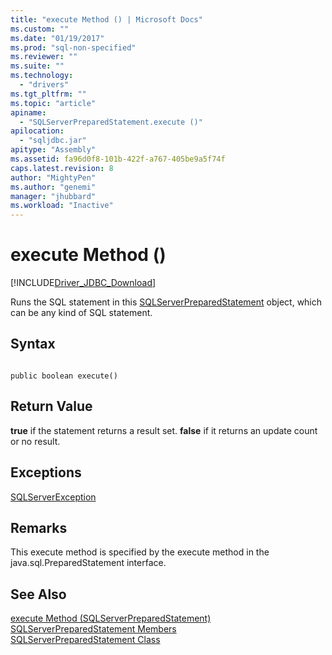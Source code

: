 ```yaml
---
title: "execute Method () | Microsoft Docs"
ms.custom: ""
ms.date: "01/19/2017"
ms.prod: "sql-non-specified"
ms.reviewer: ""
ms.suite: ""
ms.technology: 
  - "drivers"
ms.tgt_pltfrm: ""
ms.topic: "article"
apiname: 
  - "SQLServerPreparedStatement.execute ()"
apilocation: 
  - "sqljdbc.jar"
apitype: "Assembly"
ms.assetid: fa96d0f8-101b-422f-a767-405be9a5f74f
caps.latest.revision: 8
author: "MightyPen"
ms.author: "genemi"
manager: "jhubbard"
ms.workload: "Inactive"
---
```

# execute Method ()
[!INCLUDE[Driver_JDBC_Download](../../../includes/driver_jdbc_download.md)]

  Runs the SQL statement in this [SQLServerPreparedStatement](../../../connect/jdbc/reference/sqlserverpreparedstatement-class.md) object, which can be any kind of SQL statement.  
  
## Syntax  
  
```  
  
public boolean execute()  
```  
  
## Return Value  
 **true** if the statement returns a result set. **false** if it returns an update count or no result.  
  
## Exceptions  
 [SQLServerException](../../../connect/jdbc/reference/sqlserverexception-class.md)  
  
## Remarks  
 This execute method is specified by the execute method in the java.sql.PreparedStatement interface.  
  
## See Also  
 [execute Method &#40;SQLServerPreparedStatement&#41;](../../../connect/jdbc/reference/execute-method-sqlserverpreparedstatement.md)   
 [SQLServerPreparedStatement Members](../../../connect/jdbc/reference/sqlserverpreparedstatement-members.md)   
 [SQLServerPreparedStatement Class](../../../connect/jdbc/reference/sqlserverpreparedstatement-class.md)  
  
  
